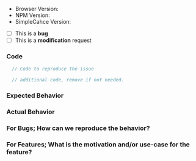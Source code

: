 * Browser Version:
* NPM Version:
* SimpleCahce Version:

- [ ] This is a **bug**
- [ ] This is a **modification** request

### Code

```js
  // Code to reproduce the issue
```

```js
  // additional code, remove if not needed.
```

### Expected Behavior

### Actual Behavior

### For Bugs; How can we reproduce the behavior?

### For Features; What is the motivation and/or use-case for the feature?